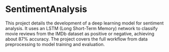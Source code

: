 # SentimentAnalysis
This project details the development of a deep learning model for sentiment analysis. It uses an LSTM (Long Short-Term Memory) network to classify movie reviews from the IMDb dataset as positive or negative, achieving about 87% accuracy. The project covers the full workflow from data preprocessing to model training and evaluation.

